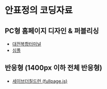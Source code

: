 # 안표정의 코딩자료
## PC형 홈페이지 디자인 & 퍼블리싱
- <a href="https://ahnpyojeong.github.io/code/djbus/index.html" target="_blank">대전복합터미널</a>
- <a href="https://ahnpyojeong.github.io/code/simpol_0808/index.html" target="_blank">심폴</a>
## 반응형 (1400px 이하 전체 반응형)
- <a href="https://ahnpyojeong.github.io/code/children_1018/index.html" target="_blank">세이브더칠드런 (fullpage.js)</a>
